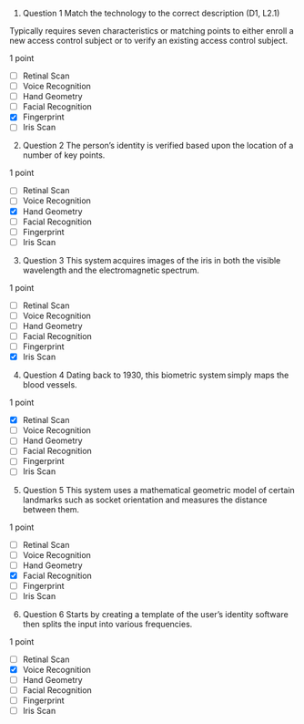 1. Question 1
Match the technology to the correct description (D1, L2.1) 

Typically requires seven characteristics or matching points to either enroll a new access control subject or to verify an existing access control subject.

1 point

- [ ] Retinal Scan
- [ ] Voice Recognition
- [ ] Hand Geometry
- [ ] Facial Recognition
- [x] Fingerprint
- [ ] Iris Scan

2. Question 2
The person’s identity is verified based upon the location of a number of key points.

1 point

- [ ] Retinal Scan
- [ ] Voice Recognition
- [x] Hand Geometry
- [ ] Facial Recognition
- [ ] Fingerprint
- [ ] Iris Scan

3. Question 3
This system acquires images of the iris in both the visible wavelength and the electromagnetic spectrum. 

1 point

- [ ] Retinal Scan
- [ ] Voice Recognition
- [ ] Hand Geometry
- [ ] Facial Recognition
- [ ] Fingerprint
- [x] Iris Scan

4. Question 4
Dating back to 1930, this biometric system simply maps the blood vessels.

1 point

- [x] Retinal Scan
- [ ] Voice Recognition
- [ ] Hand Geometry
- [ ] Facial Recognition
- [ ] Fingerprint
- [ ] Iris Scan

5. Question 5
This system uses a mathematical geometric model of certain landmarks such as socket orientation and measures the distance between them.

1 point

- [ ] Retinal Scan
- [ ] Voice Recognition
- [ ] Hand Geometry
- [x] Facial Recognition
- [ ] Fingerprint
- [ ] Iris Scan

6. Question 6
Starts by creating a template of the user’s identity software then splits the input into various frequencies.  

1 point

- [ ] Retinal Scan
- [x] Voice Recognition
- [ ] Hand Geometry
- [ ] Facial Recognition
- [ ] Fingerprint
- [ ] Iris Scan
